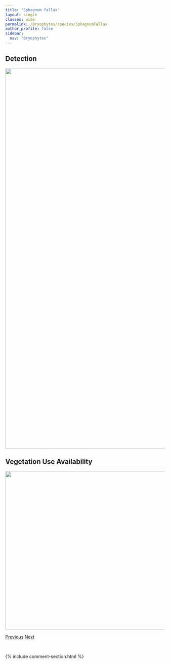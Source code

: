 ```yaml
---
title: "Sphagnum fallax"
layout: single
classes: wide
permalink: /Bryophytes/species/SphagnumFallax
author_profile: false
sidebar:
  nav: "Bryophytes"
---
```


<h2>Detection</h2>

<a href="https://drive.google.com/uc?export=view&id=1d1RT_s2NrDZaZxBvtCoCRDxyb8-oB9ZC">
<img src="https://drive.google.com/uc?export=view&id=1d1RT_s2NrDZaZxBvtCoCRDxyb8-oB9ZC" height = "1200" width = "800">
</a>


<h2>Vegetation Use Availability</h2>

<a href="https://drive.google.com/uc?export=view&id=1cus6LCLvz93y1rhYBiNc_7S7b9Xq2hwa">
<img src="https://drive.google.com/uc?export=view&id=1cus6LCLvz93y1rhYBiNc_7S7b9Xq2hwa" height = "500" width = "1000">
</a>


<a href="/DevelopmentWebsite/Bryophytes/species/ScapaniaIrrigua" class="pagination--pager" title="Scapania irrigua">Previous</a> <a href="/DevelopmentWebsite/Bryophytes/species/LophoziaHeterocolpos" class="pagination--pager" title="Lophozia heterocolpos">Next</a>

<p>&nbsp;</p>

{% include comment-section.html %}
